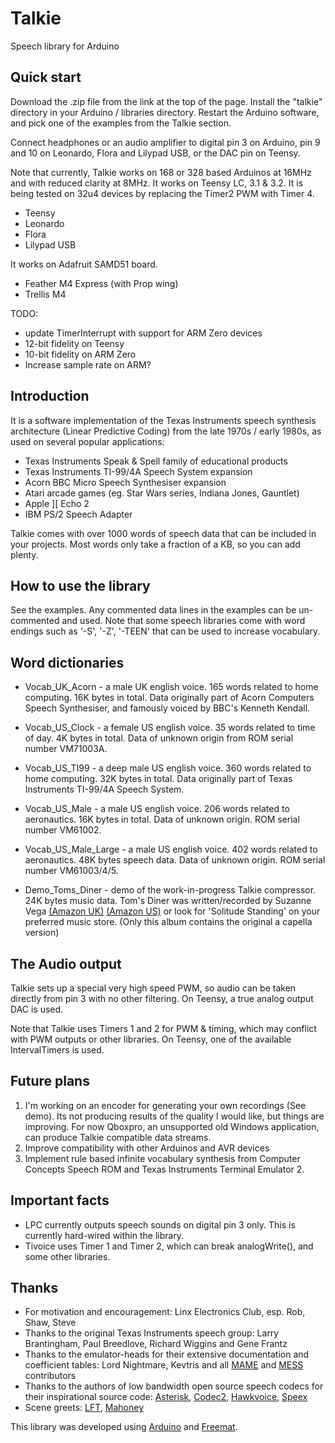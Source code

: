 Talkie
======

Speech library for Arduino

Quick start
-----------
Download the .zip file from the link at the top of the page.
Install the "talkie" directory in your Arduino / libraries directory. Restart the Arduino software, and pick one of the examples from the Talkie section. 

Connect headphones or an audio amplifier to digital pin 3 on Arduino, pin 9 and 10 on 
Leonardo, Flora and Lilypad USB, or the DAC pin on Teensy.

Note that currently, Talkie works  on 168 or 328 based Arduinos at 16MHz and with reduced clarity at 8MHz.
It works on  Teensy LC, 3.1 & 3.2. 
It is being tested on 32u4 devices by replacing the Timer2 PWM with Timer 4.
* Teensy
* Leonardo
* Flora
* Lilypad USB

It works on Adafruit SAMD51 board.
* Feather M4 Express (with Prop wing)
* Trellis M4

TODO:
* update TimerInterrupt with support for ARM Zero devices
* 12-bit fidelity on Teensy
* 10-bit fidelity on ARM Zero
* Increase sample rate on ARM?


Introduction
------------
It is a software implementation of the Texas Instruments speech synthesis architecture (Linear Predictive Coding) from the late 1970s / early 1980s, as used on several popular applications:
* Texas Instruments Speak & Spell family of educational products
* Texas Instruments TI-99/4A Speech System expansion
* Acorn BBC Micro Speech Synthesiser expansion
* Atari arcade games (eg. Star Wars series, Indiana Jones, Gauntlet)
* Apple ][ Echo 2
* IBM PS/2 Speech Adapter

Talkie comes with over 1000 words of speech data that can be included in your projects. Most words only take a fraction of a KB, so you can add plenty.


How to use the library
----------------------
See the examples. Any commented data lines in the examples can be un-commented and used. Note that some speech libraries come with word endings such as '-S', '-Z', '-TEEN' that can be used to increase vocabulary.

Word dictionaries
-----------------
* Vocab_UK_Acorn - a male UK english voice. 165 words related to home computing. 16K bytes in total. Data originally part of Acorn Computers Speech Synthesiser, and famously voiced by BBC's Kenneth Kendall.

* Vocab_US_Clock - a female US english voice. 35 words related to time of day. 4K bytes in total. Data of unknown origin from ROM serial number VM71003A.

* Vocab_US_TI99 - a deep male US english voice. 360 words related to home computing. 32K bytes in total. Data originally part of Texas Instruments TI-99/4A Speech System.

* Vocab_US_Male - a male US english voice. 206 words related to aeronautics. 16K bytes in total. Data of unknown origin. ROM serial number VM61002.

* Vocab_US_Male_Large - a male US english voice. 402 words related to aeronautics. 48K bytes speech data. Data of unknown origin. ROM serial number VM61003/4/5.

* Demo_Toms_Diner - demo of the work-in-progress Talkie compressor. 24K bytes music data. Tom's Diner was written/recorded by Suzanne Vega [(Amazon UK)](http://www.amazon.co.uk/Solitude-Standing-Suzanne-Vega/dp/B000026GZQ) [(Amazon US)](http://www.amazon.com/Solitude-Standing-Suzanne-Vega/dp/B000002GHB) or look for 'Solitude Standing' on your preferred music store. (Only this album contains the original a capella version)


The Audio output
----------------
Talkie sets up a special very high speed PWM, so audio can be taken directly from pin 3 with no other filtering.  On Teensy, a true analog output DAC is used.

Note that Talkie uses Timers 1 and 2 for PWM & timing, which may conflict with PWM outputs or other libraries.  On Teensy, one of the available IntervalTimers is used.


Future plans
------------
1. I'm working on an encoder for generating your own recordings (See demo). Its not producing results of the quality I would like, but things are improving. For now Qboxpro, an unsupported old Windows application, can produce Talkie compatible data streams.
2. Improve compatibility with other Arduinos and AVR devices
3. Implement rule based infinite vocabulary synthesis from Computer Concepts Speech ROM and Texas Instruments Terminal Emulator 2.

Important facts
---------------
* LPC currently outputs speech sounds on digital pin 3 only. This is currently hard-wired within the library.
* Tivoice uses Timer 1 and Timer 2, which can break analogWrite(), and some other libraries.


Thanks
------
* For motivation and encouragement: Linx Electronics Club, esp. Rob, Shaw, Steve
* Thanks to the original Texas Instruments speech group: Larry Brantingham, Paul Breedlove, Richard Wiggins and Gene Frantz
* Thanks to the emulator-heads for their extensive documentation and coefficient tables: Lord Nightmare, Kevtris and all [MAME](http://mamedev.org) and [MESS](http://www.mess.org) contributors
* Thanks to the authors of low bandwidth open source speech codecs for their inspirational source code: [Asterisk](http://www.asterisk.org), [Codec2](http://codec2.org), [Hawkvoice](http://hawksoft.com/hawkvoice), [Speex](http://www.speex.org)
* Scene greets: [LFT](http://www.linusakesson.net), [Mahoney](http://www.livet.se/mahoney)


This library was developed using [Arduino](http://arduino.cc) and [Freemat](http://freemat.sourceforge.net).
